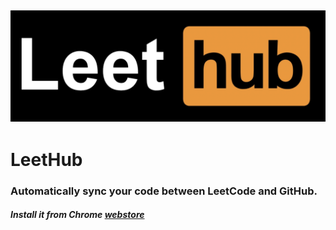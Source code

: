 ![](assets/logo.png)
--------------------------------------------------------------------------------

# LeetHub
### Automatically sync your code between LeetCode and GitHub.

##### Install it from Chrome [webstore](https://temp.com)

